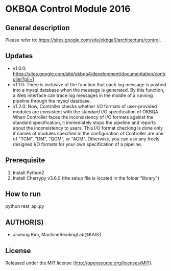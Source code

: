 OKBQA Control Module 2016
=====================================

General description
-----
Please refer to: https://sites.google.com/site/okbqa0/architecture/control.

Updates
-----
* v1.0.0: https://sites.google.com/site/okbqa4/development/documentation/controller?pli=1
* v1.1.0: There is inclusive of the function that each log message is pushed into a mysql database when the message is generated. By this function, a Web interface can trace log messages in the middle of a running pipeline through the mysql database.
* v1.2.0: Now, Controller checks whether I/O formats of user-provided modules are consistent with the standard I/O specification of OKBQA. When Controller faces the inconsistency of I/O formats against the standard specification, it immediately stops the pipeline and reports about the inconsistency to users. This I/O format checking is done only if names of modules specified in the configuration of Controller are one of "TGM", "DM", "QGM", or "AGM". Otherwise, you can use any freely designed I/O formats for your own specification of a pipeline.

Prerequisite
-----
1) Install Python2
2) Install Cherrypy v3.6.0 (the setup file is located in the folder "library")

How to run
-----
python rest_api.py

AUTHOR(S)
---------
* Jiseong Kim, MachineReadingLab@KAIST

License
-------
Released under the MIT license (http://opensource.org/licenses/MIT).